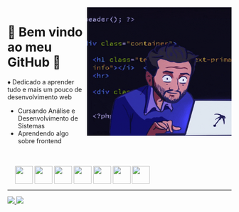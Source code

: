 <img src = "banner.gif" width = "325px" height = "290px" align = "right">

# 👾 Bem vindo ao meu GitHub 👾 

♦ Dedicado a aprender tudo e mais um pouco de desenvolvimento web

- Cursando Análise e Desenvolvimento de Sistemas
- Aprendendo algo sobre frontend

ㅤ
<div>ㅤ
<img src="https://cdn.jsdelivr.net/gh/devicons/devicon/icons/html5/html5-original.svg" width = "40px" height = "40px" align = "center"/> 
<img src="https://cdn.jsdelivr.net/gh/devicons/devicon/icons/css3/css3-original.svg" width = "40px" height = "40px" align = "center"/> 
<img src="https://cdn.jsdelivr.net/gh/devicons/devicon/icons/javascript/javascript-original.svg" width = "40px" height = "40px" align = "center"/>
<img src="https://cdn.jsdelivr.net/gh/devicons/devicon/icons/react/react-original.svg" width = "40px" height = "40px" align = "center"/>
<img src="https://logospng.org/download/bootstrap/bootstrap-256.png" width = "40px" height = "40px" align = "center"/>
<img src="https://cdn.iconscout.com/icon/free/png-256/free-sass-3521691-2945135.png" width = "40px" height = "40px" align = "center"/>
<img src="https://cdn.iconscout.com/icon/free/png-256/git-225996.png?f=webp&w=256" width = "40px" height = "40px" align = "center"/>
</div>

---

<div>
<a href = "https://www.linkedin.com/in/renato-guimaraes-quirino/">
  <img src = "https://img.shields.io/badge/LinkedIn-0077B5?style=for-the-badge&logo=linkedin&logoColor=white">
</a>
<a href = "https://www.instagram.com/renatoo.gui/">
  <img src = "https://img.shields.io/badge/Instagram-E4405F?style=for-the-badge&logo=instagram&logoColor=white">
</a>
</div>

